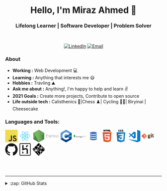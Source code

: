 <h1 align="center"> Hello, I'm Miraz Ahmed 🧑 </h1>

<h3 align="center">  Lifelong Learner | Software Developer | Problem Solver </h3> <br>

<p align="center"> 
  <a href="https://www.linkedin.com/in/mirazahmed/"><img alt="LinkedIn" src="https://img.shields.io/badge/-Miraz_Ahmed-blue?style=flat-square&logo=Linkedin&logoColor=white&link=https://www.linkedin.com/in/mirazahmed/"></a>
  <a href="mailto:miraz37@gmail.com"><img alt="Email" src="https://img.shields.io/badge/-Miraz_Ahmed-red?style=flat-square&logo=Gmail&logoColor=white&link=https://www.linkedin.com/in/mirazahmed"></a>
</p>

### About


-  **Working :**  Web Development :computer: 
-  **Learning :** Anything that interests me 😃
-  **Hobbies :** Travling ⛰️ 
-  **Ask me about :** Anything!, I'm happy to help and learn :v:
-  **2021 Goals :** Create more projects, Contribute to open source
-  **Life outside tech :** Calisthenics 💪|Chess ♟️| Cycling 🚴‍♂️| Biryinai | Cheesecake



### Languages and Tools:
<p align="left">	
  <img alt="JavaScript" src="https://raw.githubusercontent.com/github/explore/80688e429a7d4ef2fca1e82350fe8e3517d3494d/topics/javascript/javascript.png" width="40" height="40" />
  <img alt="React" src="https://raw.githubusercontent.com/github/explore/80688e429a7d4ef2fca1e82350fe8e3517d3494d/topics/react/react.png" width="40" height="40" />
  <img alt="Node.js" src="https://raw.githubusercontent.com/github/explore/80688e429a7d4ef2fca1e82350fe8e3517d3494d/topics/nodejs/nodejs.png" width="40" height="40" />
  <img alt="Express.js" src="https://raw.githubusercontent.com/github/explore/80688e429a7d4ef2fca1e82350fe8e3517d3494d/topics/express/express.png" width="40" height="40" />
  <img alt="C++" src="https://raw.githubusercontent.com/github/explore/80688e429a7d4ef2fca1e82350fe8e3517d3494d/topics/cpp/cpp.png" width="40" height="40" />
  <img alt="MongoDB" src="https://raw.githubusercontent.com/github/explore/80688e429a7d4ef2fca1e82350fe8e3517d3494d/topics/mongodb/mongodb.png" width="40" height="40" />  
  <img alt="SQL" src="https://raw.githubusercontent.com/github/explore/80688e429a7d4ef2fca1e82350fe8e3517d3494d/topics/sql/sql.png" width="40" height="40"/>
  <img alt="HTML5" src="https://raw.githubusercontent.com/github/explore/80688e429a7d4ef2fca1e82350fe8e3517d3494d/topics/html/html.png"  width="40" height="40"/>
  <img alt="CSS3" src="https://raw.githubusercontent.com/github/explore/80688e429a7d4ef2fca1e82350fe8e3517d3494d/topics/css/css.png"  width="40" height="40" />
  <img alt="Visual Studio Code" src="https://raw.githubusercontent.com/github/explore/80688e429a7d4ef2fca1e82350fe8e3517d3494d/topics/visual-studio-code/visual-studio-code.png" width="40" height="40"/>
  <img alt="Git" src="https://raw.githubusercontent.com/github/explore/80688e429a7d4ef2fca1e82350fe8e3517d3494d/topics/git/git.png" width="40" height="40" />
  <img alt="GitHub" src="https://raw.githubusercontent.com/github/explore/78df643247d429f6cc873026c0622819ad797942/topics/github/github.png" width="40" height="40" />
  <img alt="Heroku" src="https://raw.githubusercontent.com/mirazahmed/mirazahmed/master/assets/heroku.svg" width="40" height="40" />
	<img alt="Netlify" src="https://raw.githubusercontent.com/mirazahmed/mirazahmed/master/assets/netlify.svg" width="40" height="40" />

</p>

<br />
<br />

---


<details>
  <summary>:zap: GitHub Stats</summary>

  <img align="left" alt="Miraz Ahmed's GitHub Stats" src="https://github-readme-stats.mirazahmed.vercel.app/api?username=mirazahmed&show_icons=true&hide_border=true" />

</details>


